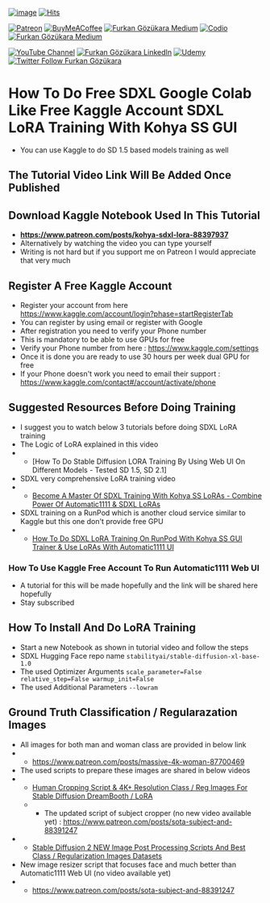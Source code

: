 [![image](https://img.shields.io/discord/772774097734074388?label=Discord&logo=discord)](https://discord.com/servers/software-engineering-courses-secourses-772774097734074388) [![Hits](https://hits.seeyoufarm.com/api/count/incr/badge.svg?url=https%3A%2F%2Fgithub.com%2FFurkanGozukara%2FStable-Diffusion%2Fblob%2Fmain%2FTutorials%2FHow-To-Do-Free-Google-Colab-Like-Kaggle-SDXL-LoRA-Training.md&count_bg=%2379C83D&title_bg=%239E0F0F&icon=apachespark.svg&icon_color=%23E7E7E7&title=views&edge_flat=false)](https://hits.seeyoufarm.com) 

[![Patreon](https://img.shields.io/badge/Patreon-Support%20Me-F2EB0E?style=for-the-badge&logo=patreon)](https://www.patreon.com/SECourses) [![BuyMeACoffee](https://img.shields.io/badge/Buy%20Me%20a%20Coffee-ffdd00?style=for-the-badge&logo=buy-me-a-coffee&logoColor=black)](https://www.buymeacoffee.com/DrFurkan) [![Furkan Gözükara Medium](https://img.shields.io/badge/Medium-Follow%20Me-800080?style=for-the-badge&logo=medium&logoColor=white)](https://medium.com/@furkangozukara) [![Codio](https://img.shields.io/static/v1?style=for-the-badge&message=Articles&color=4574E0&logo=Codio&logoColor=FFFFFF&label=CivitAI)](https://civitai.com/user/SECourses/articles) [![Furkan Gözükara Medium](https://img.shields.io/badge/DeviantArt-Follow%20Me-990000?style=for-the-badge&logo=deviantart&logoColor=white)](https://www.deviantart.com/monstermmorpg)

[![YouTube Channel](https://img.shields.io/badge/YouTube-SECourses-C50C0C?style=for-the-badge&logo=youtube)](https://www.youtube.com/SECourses)  [![Furkan Gözükara LinkedIn](https://img.shields.io/badge/LinkedIn-Follow%20Me-0077B5?style=for-the-badge&logo=linkedin&logoColor=white)](https://www.linkedin.com/in/furkangozukara/)   [![Udemy](https://img.shields.io/static/v1?style=for-the-badge&message=Stable%20Diffusion%20Course&color=A435F0&logo=Udemy&logoColor=FFFFFF&label=Udemy)](https://www.udemy.com/course/stable-diffusion-dreambooth-lora-zero-to-hero/) [![Twitter Follow Furkan Gözükara](https://img.shields.io/badge/Twitter-Follow%20Me-1DA1F2?style=for-the-badge&logo=twitter&logoColor=white)](https://twitter.com/GozukaraFurkan)

# How To Do Free SDXL Google Colab Like Free Kaggle Account SDXL LoRA Training With Kohya SS GUI
* You can use Kaggle to do SD 1.5 based models training as well

## The Tutorial Video Link Will Be Added Once Published

## Download Kaggle Notebook Used In This Tutorial 
* **https://www.patreon.com/posts/kohya-sdxl-lora-88397937**
* Alternatively by watching the video you can type yourself
* Writing is not hard but if you support me on Patreon I would appreciate that very much 

## Register A Free Kaggle Account

* Register your account from here https://www.kaggle.com/account/login?phase=startRegisterTab
* You can register by using email or register with Google
* After registration you need to verify your Phone number
* This is mandatory to be able to use GPUs for free
* Verify your Phone number from here : https://www.kaggle.com/settings
* Once it is done you are ready to use 30 hours per week dual GPU for free
* If your Phone doesn't work you need to email their support : https://www.kaggle.com/contact#/account/activate/phone

## Suggested Resources Before Doing Training

* I suggest you to watch below 3 tutorials before doing SDXL LoRA training
* The Logic of LoRA explained in this video
* * [How To Do Stable Diffusion LORA Training By Using Web UI On Different Models - Tested SD 1.5, SD 2.1]
* SDXL very comprehensive LoRA training video
* * [Become A Master Of SDXL Training With Kohya SS LoRAs - Combine Power Of Automatic1111 & SDXL LoRAs](https://youtu.be/sBFGitIvD2A)
* SDXL training on a RunPod which is another cloud service similar to Kaggle but this one don't provide free GPU
* * [How To Do SDXL LoRA Training On RunPod With Kohya SS GUI Trainer & Use LoRAs With Automatic1111 UI](https://youtu.be/-xEwaQ54DI4)

### How To Use Kaggle Free Account To Run Automatic1111 Web UI
* A tutorial for this will be made hopefully and the link will be shared here hopefully
* Stay subscribed

## How To Install And Do LoRA Training
* Start a new Notebook as shown in tutorial video and follow the steps
* SDXL Hugging Face repo name ```stabilityai/stable-diffusion-xl-base-1.0```
* The used Optimizer Arguments ```scale_parameter=False relative_step=False warmup_init=False```
* The used Additional Parameters ```--lowram```

## Ground Truth Classification / Regularazation Images
* All images for both man and woman class are provided in below link
* * https://www.patreon.com/posts/massive-4k-woman-87700469
* The used scripts to prepare these images are shared in below videos
* * [Human Cropping Script & 4K+ Resolution Class / Reg Images For Stable Diffusion DreamBooth / LoRA](https://youtu.be/QTYX0tgA5ho)
  * * The updated script of subject cropper (no new video available yet) : https://www.patreon.com/posts/sota-subject-and-88391247
* * [Stable Diffusion 2 NEW Image Post Processing Scripts And Best Class / Regularization Images Datasets](https://youtu.be/olX1mySE8HA)
* New image resizer script that focuses face and much better than Automatic1111 Web UI (no video available yet)
* * https://www.patreon.com/posts/sota-subject-and-88391247

